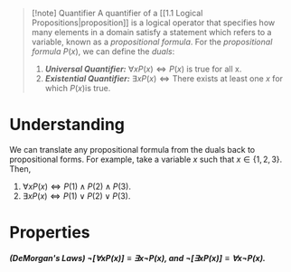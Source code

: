 >[!note] Quantifier
>A quantifier of a [[1.1 Logical Propositions|proposition]] is a logical operator that specifies how many elements in a domain satisfy a statement which refers to a variable, known as a *propositional formula*. For the *propositional formula* $P(x)$, we can define the *duals*:
>1. ***Universal Quantifier:*** $\forall x P(x) \iff P(x)\text{ is true for all x.}$
>2. ***Existential Quantifier:*** $\exists x P(x) \iff \text{There exists at least one }x\text{ for which } P(x) \text{is true.}$

# Understanding
We can translate any propositional formula from the duals back to propositional forms. For example, take a variable $x$ such that $x \in \{1, 2, 3\}$. Then,
1. $\forall x P(x) \iff P(1) \land P(2) \land P(3)$.
2. $\exists x P(x) \iff P(1) \lor P(2) \lor P(3)$.

# Properties
##### *(DeMorgan's Laws)* $\neg[\forall x P(x)] \equiv \exists x \neg P(x)$, and $\neg [\exists x P(x)] \equiv \forall x \neg P(x)$.



